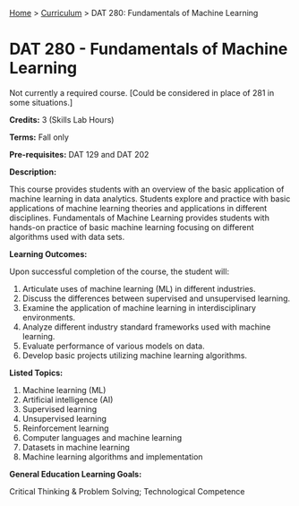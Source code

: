 [Home](../) > [Curriculum](index.html) > DAT 280: Fundamentals of Machine Learning

# DAT 280 - Fundamentals of Machine Learning

Not currently a required course. [Could be considered in place of 281 in some situations.]

**Credits:** 3 (Skills Lab Hours)

**Terms:** Fall only

**Pre-requisites:** DAT 129 and DAT 202

**Description:**

This course provides students with an overview of the basic application of machine learning in data analytics. Students explore and practice with basic applications of machine learning theories and applications in different disciplines. Fundamentals of Machine Learning provides students with hands-on practice of basic machine learning focusing on different algorithms used with data sets.


**Learning Outcomes:**

Upon successful completion of the course, the student will:
1. Articulate uses of machine learning (ML) in different industries.
2. Discuss the differences between supervised and unsupervised learning.
3. Examine the application of machine learning in interdisciplinary environments.
4. Analyze different industry standard frameworks used with machine learning.
5. Evaluate performance of various models on data. 
6. Develop basic projects utilizing machine learning algorithms.
         

**Listed Topics:**

1. Machine learning (ML)
2. Artificial intelligence (AI)
3. Supervised learning
4. Unsupervised learning
5. Reinforcement learning
6. Computer languages and machine learning
7. Datasets in machine learning
8. Machine learning algorithms and implementation
 

**General Education Learning Goals:**

Critical Thinking & Problem Solving; Technological Competence